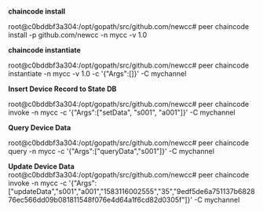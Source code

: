 **chaincode install**


root@c0bddbf3a304:/opt/gopath/src/github.com/newcc# peer chaincode install -p github.com/newcc -n mycc -v 1.0


**chaincode instantiate**


root@c0bddbf3a304:/opt/gopath/src/github.com/newcc# peer chaincode instantiate -n mycc -v 1.0 -c '{"Args":[]}' -C mychannel


**Insert Device Record to State DB**


root@c0bddbf3a304:/opt/gopath/src/github.com/newcc# peer chaincode invoke -n mycc -c '{"Args":["setData", "s001", "a001"]}' -C mychannel


**Query Device Data**


root@c0bddbf3a304:/opt/gopath/src/github.com/newcc# peer chaincode query -n mycc -c '{"Args":["queryData","s001"]}' -C mychannel


**Update Device Data**
root@c0bddbf3a304:/opt/gopath/src/github.com/newcc# peer chaincode invoke -n mycc -c '{"Args":["updateData","s001","a001","1583116002555","35","9edf5de6a751137b682876ec566dd09b081811548f076e4d64a1f6cd82d0305f"]}' -C mychannel

